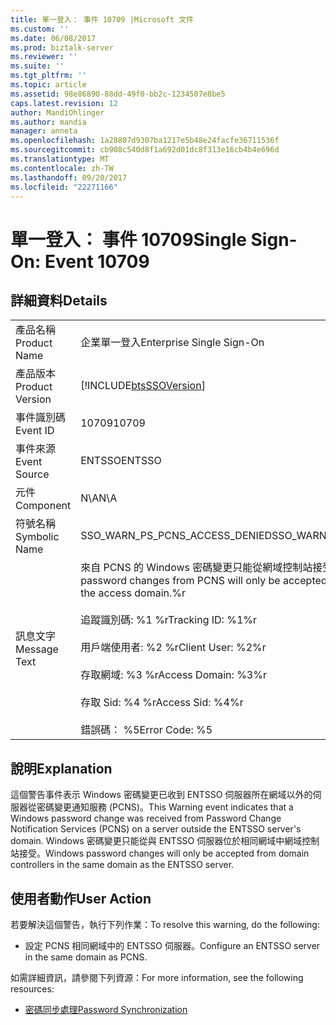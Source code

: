 ```yaml
---
title: 單一登入： 事件 10709 |Microsoft 文件
ms.custom: ''
ms.date: 06/08/2017
ms.prod: biztalk-server
ms.reviewer: ''
ms.suite: ''
ms.tgt_pltfrm: ''
ms.topic: article
ms.assetid: 98e86890-88dd-49f0-bb2c-1234507e8be5
caps.latest.revision: 12
author: MandiOhlinger
ms.author: mandia
manager: anneta
ms.openlocfilehash: 1a28807d9307ba1217e5b48e24facfe36711536f
ms.sourcegitcommit: cb908c540d8f1a692d01dc8f313e16cb4b4e696d
ms.translationtype: MT
ms.contentlocale: zh-TW
ms.lasthandoff: 09/20/2017
ms.locfileid: "22271166"
---
```

# <a name="single-sign-on-event-10709"></a><span data-ttu-id="41d6e-102">單一登入： 事件 10709</span><span class="sxs-lookup"><span data-stu-id="41d6e-102">Single Sign-On: Event 10709</span></span>
## <a name="details"></a><span data-ttu-id="41d6e-103">詳細資料</span><span class="sxs-lookup"><span data-stu-id="41d6e-103">Details</span></span>  
  
|||  
|-|-|  
|<span data-ttu-id="41d6e-104">產品名稱</span><span class="sxs-lookup"><span data-stu-id="41d6e-104">Product Name</span></span>|<span data-ttu-id="41d6e-105">企業單一登入</span><span class="sxs-lookup"><span data-stu-id="41d6e-105">Enterprise Single Sign-On</span></span>|  
|<span data-ttu-id="41d6e-106">產品版本</span><span class="sxs-lookup"><span data-stu-id="41d6e-106">Product Version</span></span>|[!INCLUDE[btsSSOVersion](../includes/btsssoversion-md.md)]|  
|<span data-ttu-id="41d6e-107">事件識別碼</span><span class="sxs-lookup"><span data-stu-id="41d6e-107">Event ID</span></span>|<span data-ttu-id="41d6e-108">10709</span><span class="sxs-lookup"><span data-stu-id="41d6e-108">10709</span></span>|  
|<span data-ttu-id="41d6e-109">事件來源</span><span class="sxs-lookup"><span data-stu-id="41d6e-109">Event Source</span></span>|<span data-ttu-id="41d6e-110">ENTSSO</span><span class="sxs-lookup"><span data-stu-id="41d6e-110">ENTSSO</span></span>|  
|<span data-ttu-id="41d6e-111">元件</span><span class="sxs-lookup"><span data-stu-id="41d6e-111">Component</span></span>|<span data-ttu-id="41d6e-112">N\A</span><span class="sxs-lookup"><span data-stu-id="41d6e-112">N\A</span></span>|  
|<span data-ttu-id="41d6e-113">符號名稱</span><span class="sxs-lookup"><span data-stu-id="41d6e-113">Symbolic Name</span></span>|<span data-ttu-id="41d6e-114">SSO_WARN_PS_PCNS_ACCESS_DENIED</span><span class="sxs-lookup"><span data-stu-id="41d6e-114">SSO_WARN_PS_PCNS_ACCESS_DENIED</span></span>|  
|<span data-ttu-id="41d6e-115">訊息文字</span><span class="sxs-lookup"><span data-stu-id="41d6e-115">Message Text</span></span>|<span data-ttu-id="41d6e-116">來自 PCNS 的 Windows 密碼變更只能從網域控制站接受存取 domain.%r 中</span><span class="sxs-lookup"><span data-stu-id="41d6e-116">Windows password changes from PCNS will only be accepted from Domain Controllers in the access domain.%r</span></span><br /><br /> <span data-ttu-id="41d6e-117">追蹤識別碼: %1 %r</span><span class="sxs-lookup"><span data-stu-id="41d6e-117">Tracking ID: %1%r</span></span><br /><br /> <span data-ttu-id="41d6e-118">用戶端使用者: %2 %r</span><span class="sxs-lookup"><span data-stu-id="41d6e-118">Client User: %2%r</span></span><br /><br /> <span data-ttu-id="41d6e-119">存取網域: %3 %r</span><span class="sxs-lookup"><span data-stu-id="41d6e-119">Access Domain: %3%r</span></span><br /><br /> <span data-ttu-id="41d6e-120">存取 Sid: %4 %r</span><span class="sxs-lookup"><span data-stu-id="41d6e-120">Access Sid: %4%r</span></span><br /><br /> <span data-ttu-id="41d6e-121">錯誤碼： %5</span><span class="sxs-lookup"><span data-stu-id="41d6e-121">Error Code: %5</span></span>|  
  
## <a name="explanation"></a><span data-ttu-id="41d6e-122">說明</span><span class="sxs-lookup"><span data-stu-id="41d6e-122">Explanation</span></span>  
 <span data-ttu-id="41d6e-123">這個警告事件表示 Windows 密碼變更已收到 ENTSSO 伺服器所在網域以外的伺服器從密碼變更通知服務 (PCNS)。</span><span class="sxs-lookup"><span data-stu-id="41d6e-123">This Warning event indicates that a Windows password change was received from Password Change Notification Services (PCNS) on a server outside the ENTSSO server's domain.</span></span> <span data-ttu-id="41d6e-124">Windows 密碼變更只能從與 ENTSSO 伺服器位於相同網域中網域控制站接受。</span><span class="sxs-lookup"><span data-stu-id="41d6e-124">Windows password changes will only be accepted from domain controllers in the same domain as the ENTSSO server.</span></span>  
  
## <a name="user-action"></a><span data-ttu-id="41d6e-125">使用者動作</span><span class="sxs-lookup"><span data-stu-id="41d6e-125">User Action</span></span>  
 <span data-ttu-id="41d6e-126">若要解決這個警告，執行下列作業：</span><span class="sxs-lookup"><span data-stu-id="41d6e-126">To resolve this warning, do the following:</span></span>  
  
-   <span data-ttu-id="41d6e-127">設定 PCNS 相同網域中的 ENTSSO 伺服器。</span><span class="sxs-lookup"><span data-stu-id="41d6e-127">Configure an ENTSSO server in the same domain as PCNS.</span></span>  
  
 <span data-ttu-id="41d6e-128">如需詳細資訊，請參閱下列資源：</span><span class="sxs-lookup"><span data-stu-id="41d6e-128">For more information, see the following resources:</span></span>  
  
-   [<span data-ttu-id="41d6e-129">密碼同步處理</span><span class="sxs-lookup"><span data-stu-id="41d6e-129">Password Synchronization</span></span>](../core/password-synchronization2.md)